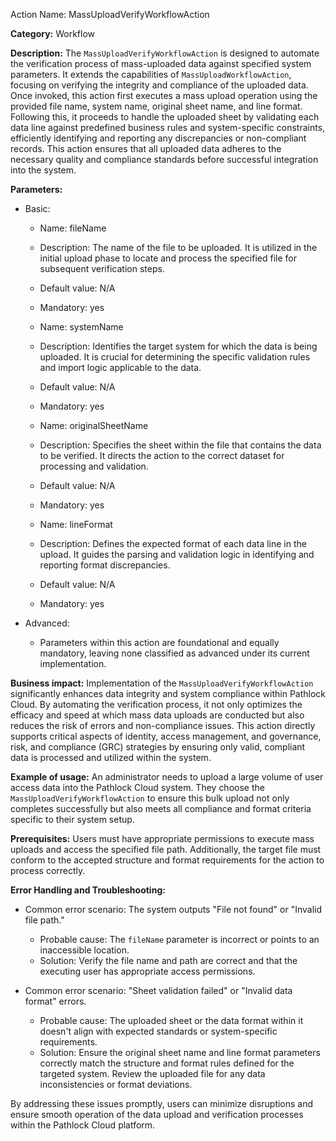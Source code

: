 Action Name: MassUploadVerifyWorkflowAction

**Category:** Workflow

**Description:** The `MassUploadVerifyWorkflowAction` is designed to automate the verification process of mass-uploaded data against specified system parameters. It extends the capabilities of `MassUploadWorkflowAction`, focusing on verifying the integrity and compliance of the uploaded data. Once invoked, this action first executes a mass upload operation using the provided file name, system name, original sheet name, and line format. Following this, it proceeds to handle the uploaded sheet by validating each data line against predefined business rules and system-specific constraints, efficiently identifying and reporting any discrepancies or non-compliant records. This action ensures that all uploaded data adheres to the necessary quality and compliance standards before successful integration into the system.

**Parameters:**

- Basic:
    - Name: fileName
    - Description: The name of the file to be uploaded. It is utilized in the initial upload phase to locate and process the specified file for subsequent verification steps.
    - Default value: N/A
    - Mandatory: yes

    - Name: systemName
    - Description: Identifies the target system for which the data is being uploaded. It is crucial for determining the specific validation rules and import logic applicable to the data.
    - Default value: N/A
    - Mandatory: yes

    - Name: originalSheetName
    - Description: Specifies the sheet within the file that contains the data to be verified. It directs the action to the correct dataset for processing and validation.
    - Default value: N/A
    - Mandatory: yes

    - Name: lineFormat
    - Description: Defines the expected format of each data line in the upload. It guides the parsing and validation logic in identifying and reporting format discrepancies.
    - Default value: N/A
    - Mandatory: yes

- Advanced:
    - Parameters within this action are foundational and equally mandatory, leaving none classified as advanced under its current implementation. 

**Business impact:** Implementation of the `MassUploadVerifyWorkflowAction` significantly enhances data integrity and system compliance within Pathlock Cloud. By automating the verification process, it not only optimizes the efficacy and speed at which mass data uploads are conducted but also reduces the risk of errors and non-compliance issues. This action directly supports critical aspects of identity, access management, and governance, risk, and compliance (GRC) strategies by ensuring only valid, compliant data is processed and utilized within the system.

**Example of usage:** An administrator needs to upload a large volume of user access data into the Pathlock Cloud system. They choose the `MassUploadVerifyWorkflowAction` to ensure this bulk upload not only completes successfully but also meets all compliance and format criteria specific to their system setup. 

**Prerequisites:** Users must have appropriate permissions to execute mass uploads and access the specified file path. Additionally, the target file must conform to the accepted structure and format requirements for the action to process correctly.

**Error Handling and Troubleshooting:** 

- Common error scenario: The system outputs "File not found" or "Invalid file path."
    - Probable cause: The `fileName` parameter is incorrect or points to an inaccessible location.
    - Solution: Verify the file name and path are correct and that the executing user has appropriate access permissions.

- Common error scenario: "Sheet validation failed" or "Invalid data format" errors.
    - Probable cause: The uploaded sheet or the data format within it doesn't align with expected standards or system-specific requirements.
    - Solution: Ensure the original sheet name and line format parameters correctly match the structure and format rules defined for the targeted system. Review the uploaded file for any data inconsistencies or format deviations.

By addressing these issues promptly, users can minimize disruptions and ensure smooth operation of the data upload and verification processes within the Pathlock Cloud platform.